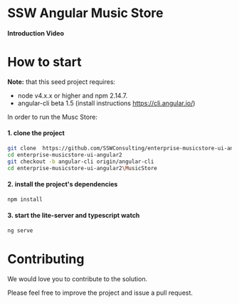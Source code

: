 # SSW Angular Music Store
#### Introduction Video


# How to start

**Note:** that this seed project requires:
- node v4.x.x or higher and npm 2.14.7.
- angular-cli beta 1.5 (install instructions https://cli.angular.io/)

In order to run the Musc Store:
#### 1. clone the project
```bash
git clone  https://github.com/SSWConsulting/enterprise-musicstore-ui-angular2
cd enterprise-musicstore-ui-angular2
git checkout -b angular-cli origin/angular-cli
cd enterprise-musicstore-ui-angular2\MusicStore
```
#### 2. install the project's dependencies
```bash
npm install
```
#### 3. start the lite-server and typescript watch
```bash
ng serve
```

# Contributing 
We would love you to contribute to the solution. 

Please feel free to improve the project and issue a pull request.